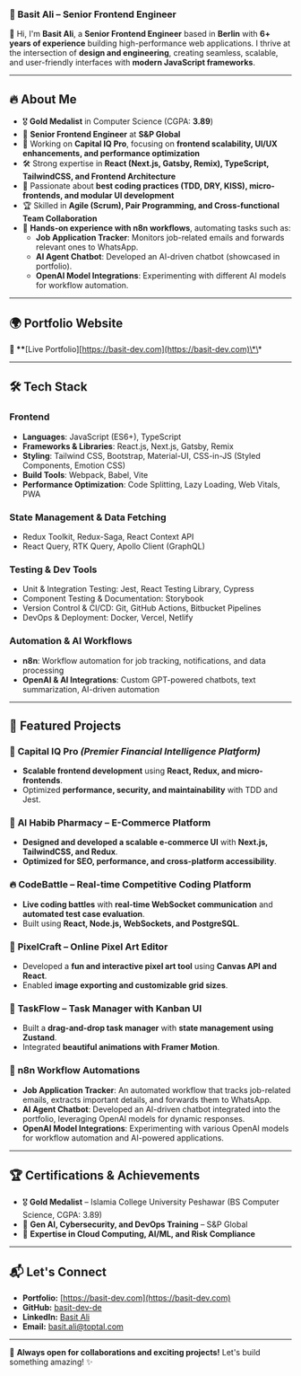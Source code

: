 ### 🚀 Basit Ali – Senior Frontend Engineer

👋 Hi, I'm **Basit Ali**, a **Senior Frontend Engineer** based in **Berlin** with **6+ years of experience** building high-performance web applications. I thrive at the intersection of **design and engineering**, creating seamless, scalable, and user-friendly interfaces with **modern JavaScript frameworks**.

---

## 🔥 About Me

- 🎖 **Gold Medalist** in Computer Science (CGPA: **3.89**)
- 💼 **Senior Frontend Engineer** at **S&P Global**
- 🚀 Working on **Capital IQ Pro**, focusing on **frontend scalability, UI/UX enhancements, and performance optimization**
- 🛠 Strong expertise in **React (Next.js, Gatsby, Remix), TypeScript, TailwindCSS, and Frontend Architecture**
- 📌 Passionate about **best coding practices (TDD, DRY, KISS), micro-frontends, and modular UI development**
- 🏆 Skilled in **Agile (Scrum), Pair Programming, and Cross-functional Team Collaboration**
- 🔄 **Hands-on experience with n8n workflows**, automating tasks such as:
  - **Job Application Tracker**: Monitors job-related emails and forwards relevant ones to WhatsApp.
  - **AI Agent Chatbot**: Developed an AI-driven chatbot (showcased in portfolio).
  - **OpenAI Model Integrations**: Experimenting with different AI models for workflow automation.

---

## 🌍 Portfolio Website

**🔗 \*\***[Live Portfolio][https://basit-dev.com](https://basit-dev.com)\*\*

---

## 🛠 Tech Stack

### **Frontend**

- **Languages**: JavaScript (ES6+), TypeScript
- **Frameworks & Libraries**: React.js, Next.js, Gatsby, Remix
- **Styling**: Tailwind CSS, Bootstrap, Material-UI, CSS-in-JS (Styled Components, Emotion CSS)
- **Build Tools**: Webpack, Babel, Vite
- **Performance Optimization**: Code Splitting, Lazy Loading, Web Vitals, PWA

### **State Management & Data Fetching**

- Redux Toolkit, Redux-Saga, React Context API
- React Query, RTK Query, Apollo Client (GraphQL)

### **Testing & Dev Tools**

- Unit & Integration Testing: Jest, React Testing Library, Cypress
- Component Testing & Documentation: Storybook
- Version Control & CI/CD: Git, GitHub Actions, Bitbucket Pipelines
- DevOps & Deployment: Docker, Vercel, Netlify

### **Automation & AI Workflows**

- **n8n**: Workflow automation for job tracking, notifications, and data processing
- **OpenAI & AI Integrations**: Custom GPT-powered chatbots, text summarization, AI-driven automation

---

## 📌 Featured Projects

### 🚀 **Capital IQ Pro** _(Premier Financial Intelligence Platform)_

- **Scalable frontend development** using **React, Redux, and micro-frontends**.
- Optimized **performance, security, and maintainability** with TDD and Jest.

### 🛒 **Al Habib Pharmacy – E-Commerce Platform**

- **Designed and developed a scalable e-commerce UI** with **Next.js, TailwindCSS, and Redux**.
- **Optimized for SEO, performance, and cross-platform accessibility**.

### 🔥 **CodeBattle – Real-time Competitive Coding Platform**

- **Live coding battles** with **real-time WebSocket communication** and **automated test case evaluation**.
- Built using **React, Node.js, WebSockets, and PostgreSQL**.

### 🎨 **PixelCraft – Online Pixel Art Editor**

- Developed a **fun and interactive pixel art tool** using **Canvas API and React**.
- Enabled **image exporting and customizable grid sizes**.

### 📅 **TaskFlow – Task Manager with Kanban UI**

- Built a **drag-and-drop task manager** with **state management using Zustand**.
- Integrated **beautiful animations with Framer Motion**.

### 🔄 **n8n Workflow Automations**

- **Job Application Tracker**: An automated workflow that tracks job-related emails, extracts important details, and forwards them to WhatsApp.
- **AI Agent Chatbot**: Developed an AI-driven chatbot integrated into the portfolio, leveraging OpenAI models for dynamic responses.
- **OpenAI Model Integrations**: Experimenting with various OpenAI models for workflow automation and AI-powered applications.

---

## 🏆 Certifications & Achievements

- 🎖 **Gold Medalist** – Islamia College University Peshawar (BS Computer Science, CGPA: 3.89)
- 📜 **Gen AI, Cybersecurity, and DevOps Training** – S&P Global
- 🏅 **Expertise in Cloud Computing, AI/ML, and Risk Compliance**

---

## 📬 Let's Connect

- **Portfolio:** [https://basit-dev.com](https://basit-dev.com)
- **GitHub:** [basit-dev-de](https://github.com/basit-dev-de)
- **LinkedIn:** [Basit Ali](https://www.linkedin.com/in/basit-ali-b61425354)
- **Email:** [basit.ali@toptal.com](mailto:basit.ali@toptal.com)

---

🚀 **Always open for collaborations and exciting projects!** Let's build something amazing! ✨
